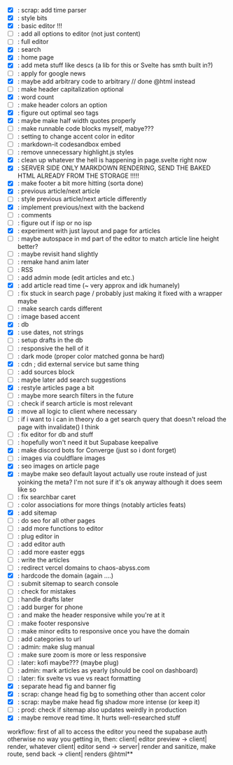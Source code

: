 - [x] : scrap: add time parser 
- [x] : style bits
- [x] : basic editor !!!
- [ ] : add all options to editor (not just content)
- [ ] : full editor
- [x] : search
- [x] : home page
- [x] : add meta stuff like descs (a lib for this or Svelte has smth built in?)
- [ ] : apply for google news
- [x] : maybe add arbitrary code to arbitrary // done @html instead
- [ ] : make header capitalization optional
- [x] : word count
- [ ] : make header colors an option
- [x] : figure out optimal seo tags
- [x] : maybe make half width quotes properly
- [ ] : make runnable code blocks myself, mabye???
- [ ] : setting to change accent color in editor
- [ ] : markdown-it codesandbox embed
- [ ] : remove unnecessary highlight.js styles
- [x] : clean up whatever the hell is happening in page.svelte right now
- [x] : SERVER SIDE ONLY MARKDOWN RENDERING, SEND THE BAKED HTML ALREADY FROM THE STORAGE !!!!!
- [x] : make footer a bit more hitting (sorta done)
- [x] : previous article/next article
- [ ] : style previous article/next article differently
- [x] : implement previous/next with the backend
- [ ] : comments
- [ ] : figure out if isp or no isp
- [x] : experiment with just layout and page for articles
- [ ] : maybe autospace in md part of the editor to match article line height better?
- [ ] : maybe revisit hand slightly
- [ ] : remake hand anim later
- [ ] : RSS
- [ ] : add admin mode (edit articles and etc.)
- [x] : add article read time (~ very approx and idk humanely)
- [ ] : fix stuck in search page / probably just making it fixed with a wrapper maybe
- [ ] : make search cards different
- [ ] : image based accent
- [x] : db
- [x] : use dates, not strings
- [ ] : setup drafts in the db
- [ ] : responsive the hell of it
- [ ] : dark mode (proper color matched gonna be hard)
- [x] : cdn ; did external service but same thing
- [ ] : add sources block
- [ ] : maybe later add search suggestions
- [x] : restyle articles page a bit
- [ ] : maybe more search filters in the future
- [ ] : check if search article is most relevant
- [x] : move all logic to client where necessary
- [ ] : if i want to i can in theory do a get search query that doesn't reload the page with invalidate() I think
- [ ] : fix editor for db and stuff
- [ ] : hopefully won't need it but Supabase keepalive
- [x] : make discord bots for Converge (just so i dont forget)
- [ ] : images via couldflare images 
- [x] : seo images on article page
- [x] : maybe make seo default layout actually use route instead of just yoinking the meta? I'm not sure if it's ok anyway although it does seem like so
- [ ] : fix searchbar caret
- [ ] : color associations for more things (notably articles feats)
- [x] : add sitemap
- [ ] : do seo for all other pages
- [ ] : add more functions to editor
- [ ] : plug editor in
- [ ] : add editor auth
- [ ] : add more easter eggs
- [ ] : write the articles
- [ ] : redirect vercel domains to chaos-abyss.com
- [x] : hardcode the domain (again ....)
- [ ] : submit sitemap to search console
- [ ] : check for mistakes
- [ ] : handle drafts later
- [ ] : add burger for phone
- [ ] : and make the header responsive while you're at it
- [ ] : make footer responsive
- [ ] : make minor edits to responsive once you have the domain
- [ ] : add categories to url
- [ ] : admin: make slug manual
- [ ] : make sure zoom is more or less responsive
- [ ] : later: kofi maybe??? (maybe plug) 
- [ ] : admin: mark articles as yearly (should be cool on dashboard)
- [ ] : later: fix svelte vs vue vs react formatting
- [x] : separate head fig and banner fig
- [x] : scrap: change head fig bg to something other than accent color
- [x] : scrap: maybe make head fig shadow more intense (or keep it)
- [ ] : prod: check if sitemap also updates weirdly in production
- [x] : maybe remove read time. It hurts well-researched stuff

workflow:
first of all to access the editor you need the supabase auth otherwise no way you getting in, then:
client| editor preview -> client| render, whatever
client| editor send -> server| render and sanitize, make route, send back -> client| renders @html**